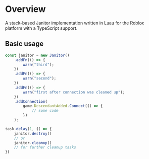 # Overview

A stack-based Janitor implementation written in Luau for the Roblox platform with a TypeScript support.

## Basic usage

```ts
const janitor = new Janitor()
	.addFn(() => {
		warn("third");
	})
	.addFn(() => {
		warn("second");
	})
	.addFn(() => {
		warn("first after connection was cleaned up");
	})
	.addConnection(
		game.DescendantAdded.Connect(() => {
			// some code
		})
	);

task.delay(1, () => {
    janitor.destroy()
    // or
    janitor.cleanup()
    // for further cleanup tasks
})
```
